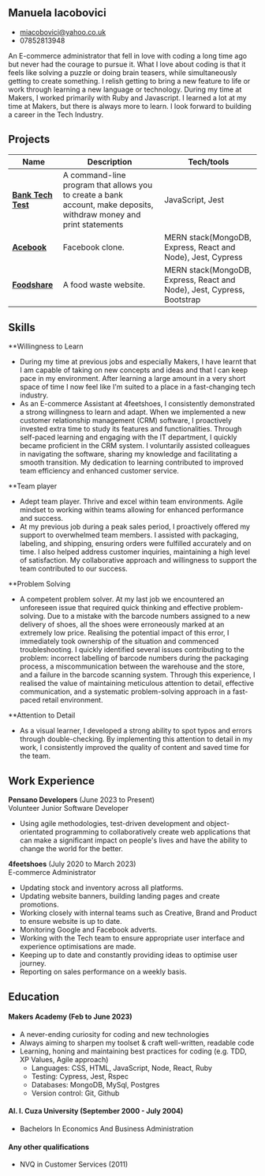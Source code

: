 ## Manuela Iacobovici
* miacobovici@yahoo.co.uk
* 07852813948

An E-commerce administrator that fell in love with coding a long time ago but never had the courage to pursue it. What I love about coding is that it feels like solving a puzzle or doing brain teasers, while simultaneously getting to create something. I relish getting to bring a new feature to life or work through learning a new language or technology. During my time at Makers, I worked primarily with Ruby and Javascript. I learned a lot at my time at Makers, but there is always more to learn. I look forward to building a career in the Tech Industry.


## Projects

| Name                         | Description                     | Tech/tools                |
| ---------------------------- | ------------------------------- | ------------------------- |
| **[Bank Tech Test](https://github.com/ManuelaIacobovici/bank-tech-test)**           | A command-line program that allows you to create a bank account, make deposits, withdraw money and print statements | JavaScript, Jest|
| **[Acebook](https://github.com/ManuelaIacobovici/acebook-mern-water-team)**                  | Facebook clone.                 | MERN stack(MongoDB, Express, React and Node), Jest, Cypress            |
| **[Foodshare](https://github.com/maddc0de/foodshare)**                | A food waste website.           | MERN stack(MongoDB, Express, React and Node), Jest, Cypress, Bootstrap |

## Skills

**Willingness to Learn 
* During my time at previous jobs and especially Makers, I have learnt that I am capable of taking on new concepts and ideas and that I can keep pace in my environment. After learning a large amount in a very short space of time I now feel like I'm suited to a place in a fast-changing tech industry.
* As an E-commerce Assistant at 4feetshoes, I consistently demonstrated a strong willingness to learn and adapt. When we implemented a new customer relationship management (CRM) software, I proactively invested extra time to study its features and functionalities. Through self-paced learning and engaging with the IT department, I quickly became proficient in the CRM system. I voluntarily assisted colleagues in navigating the software, sharing my knowledge and facilitating a smooth transition. My dedication to learning contributed to improved team efficiency and enhanced customer service.

**Team player 
* Adept team player. Thrive and excel within team environments. Agile mindset to working within teams allowing for enhanced performance and success.
* At my previous job during a peak sales period, I proactively offered my support to overwhelmed team members. I assisted with packaging, labeling, and shipping, ensuring orders were fulfilled accurately and on time. I also helped address customer inquiries, maintaining a high level of satisfaction. My collaborative approach and willingness to support the team contributed to our success.

**Problem Solving
* A competent problem solver. At my last job we encountered an unforeseen issue that required quick thinking and effective problem-solving. Due to a mistake with the barcode numbers assigned to a new delivery of shoes, all the shoes were erroneously marked at an extremely low price. Realising the potential impact of this error, I immediately took ownership of the situation and commenced troubleshooting. I quickly identified several issues contributing to the problem: incorrect labelling of barcode numbers during the packaging process, a miscommunication between the warehouse and the store, and a failure in the barcode scanning system. Through this experience, I realised the value of maintaining meticulous attention to detail, effective communication, and a systematic problem-solving approach in a fast-paced retail environment.

**Attention to Detail 
* As a visual learner, I developed a strong ability to spot typos and errors through double-checking. By implementing this attention to detail in my work, I consistently improved the quality of content and saved time for the team. 

## Work Experience

**Pensano Developers** (June 2023 to Present)  
Volunteer Junior Software Developer
* Using agile methodologies, test-driven development and object-orientated programming to collaboratively create web applications that can make a significant impact on people's lives and have the ability to change the world for the better.

**4feetshoes** (July 2020 to March 2023)  
E-commerce Administrator 
* Updating stock and inventory across all platforms.
* Updating website banners, building landing pages and create promotions.
* Working closely with internal teams such as Creative, Brand and Product to ensure website is up to date.
* Monitoring Google and Facebook adverts.
* Working with the Tech team to ensure appropriate user interface and experience optimisations are made.
* Keeping up to date and constantly providing ideas to optimise user journey.
* Reporting on sales performance on a weekly basis.


## Education

#### Makers Academy (Feb to June 2023) 
- A never-ending curiosity for coding and new technologies
- Always aiming to sharpen my toolset & craft well-written, readable code
- Learning, honing and maintaining best practices for coding (e.g. TDD, XP Values, Agile approach)
     * Languages: CSS, HTML, JavaScript, Node, React, Ruby
     * Testing: Cypress, Jest, Rspec
     * Databases: MongoDB, MySql, Postgres
     * Version control: Git, Github 

#### Al. I. Cuza University (September 2000 - July 2004)

- Bachelors In Economics And Business Administration

#### Any other qualifications

- NVQ in Customer Services (2011)
